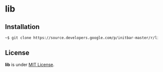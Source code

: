 # lib

## Installation

```bash
~$ git clone https://source.developers.google.com/p/initbar-master/r/lib ~/.lib
```

## License

**lib** is under [MIT License](./LICENSE.md).
